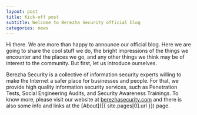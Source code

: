 ```yaml
---
layout: post
title: Kick-off post
subtitle: Welcome to Berezha Security official blog
categories: news
---
```

Hi there. We are more than happy to announce our official blog. Here we are going to share the cool stuff we do, the bright impressions of the things we encounter and the places we go, and any other things we think may be of interest to the community. But first, let us introduce ourselves.

Berezha Security is a collective of information security experts willing to make the Internet a safer place for businesses and people. For that, we provide high quality information security services, such as Penetration Tests, Social Engineering Audits, and Security Awareness Trainings. To know more, please visit our website at [berezhasecurity.com](https://berezhasecurity.com) and there is also some info and links at the [About]({{ site.pages[0].url }}) page.
